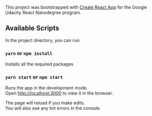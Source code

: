 This project was bootstrapped with [Create React App](https://github.com/facebook/create-react-app) for the Google Udacity React Nanodegree program.

## Available Scripts

In the project directory, you can run:

### `yarn` or `npm install`

Installs all the required packages

### `yarn start` or `npm start`

Runs the app in the development mode.<br />
Open [http://localhost:3000](http://localhost:3000) to view it in the browser.

The page will reload if you make edits.<br />
You will also see any lint errors in the console.
